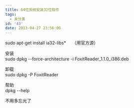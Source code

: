 ```yaml
---
title: 64位系统安装32位软件
tags:
  - 未分类
id: '43'
date: 2013-04-27 23:56:00
---
```


sudo apt-get install ia32-libs\*     （用官方源）  
  
安装  
sudo dpkg --force-architecture -i FoxitReader\_1.1.0\_i386.deb  
  
卸载  
sudo dpkg -P FoxitReader  
  
帮助  
dpkg --help  
  
不用多忘光了
